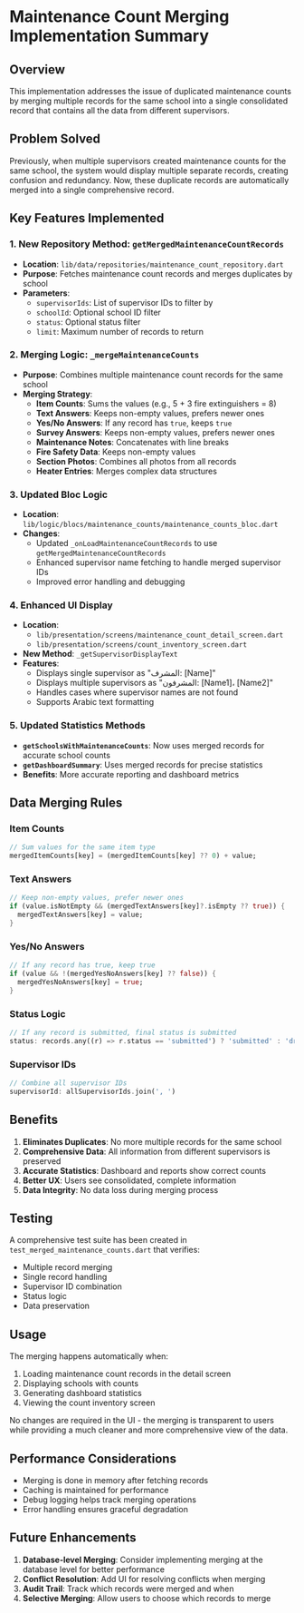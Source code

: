 # Maintenance Count Merging Implementation Summary

## Overview
This implementation addresses the issue of duplicated maintenance counts by merging multiple records for the same school into a single consolidated record that contains all the data from different supervisors.

## Problem Solved
Previously, when multiple supervisors created maintenance counts for the same school, the system would display multiple separate records, creating confusion and redundancy. Now, these duplicate records are automatically merged into a single comprehensive record.

## Key Features Implemented

### 1. New Repository Method: `getMergedMaintenanceCountRecords`
- **Location**: `lib/data/repositories/maintenance_count_repository.dart`
- **Purpose**: Fetches maintenance count records and merges duplicates by school
- **Parameters**: 
  - `supervisorIds`: List of supervisor IDs to filter by
  - `schoolId`: Optional school ID filter
  - `status`: Optional status filter
  - `limit`: Maximum number of records to return

### 2. Merging Logic: `_mergeMaintenanceCounts`
- **Purpose**: Combines multiple maintenance count records for the same school
- **Merging Strategy**:
  - **Item Counts**: Sums the values (e.g., 5 + 3 fire extinguishers = 8)
  - **Text Answers**: Keeps non-empty values, prefers newer ones
  - **Yes/No Answers**: If any record has `true`, keeps `true`
  - **Survey Answers**: Keeps non-empty values, prefers newer ones
  - **Maintenance Notes**: Concatenates with line breaks
  - **Fire Safety Data**: Keeps non-empty values
  - **Section Photos**: Combines all photos from all records
  - **Heater Entries**: Merges complex data structures

### 3. Updated Bloc Logic
- **Location**: `lib/logic/blocs/maintenance_counts/maintenance_counts_bloc.dart`
- **Changes**: 
  - Updated `_onLoadMaintenanceCountRecords` to use `getMergedMaintenanceCountRecords`
  - Enhanced supervisor name fetching to handle merged supervisor IDs
  - Improved error handling and debugging

### 4. Enhanced UI Display
- **Location**: 
  - `lib/presentation/screens/maintenance_count_detail_screen.dart`
  - `lib/presentation/screens/count_inventory_screen.dart`
- **New Method**: `_getSupervisorDisplayText`
- **Features**:
  - Displays single supervisor as "المشرف: [Name]"
  - Displays multiple supervisors as "المشرفون: [Name1]، [Name2]"
  - Handles cases where supervisor names are not found
  - Supports Arabic text formatting

### 5. Updated Statistics Methods
- **`getSchoolsWithMaintenanceCounts`**: Now uses merged records for accurate school counts
- **`getDashboardSummary`**: Uses merged records for precise statistics
- **Benefits**: More accurate reporting and dashboard metrics

## Data Merging Rules

### Item Counts
```dart
// Sum values for the same item type
mergedItemCounts[key] = (mergedItemCounts[key] ?? 0) + value;
```

### Text Answers
```dart
// Keep non-empty values, prefer newer ones
if (value.isNotEmpty && (mergedTextAnswers[key]?.isEmpty ?? true)) {
  mergedTextAnswers[key] = value;
}
```

### Yes/No Answers
```dart
// If any record has true, keep true
if (value && !(mergedYesNoAnswers[key] ?? false)) {
  mergedYesNoAnswers[key] = true;
}
```

### Status Logic
```dart
// If any record is submitted, final status is submitted
status: records.any((r) => r.status == 'submitted') ? 'submitted' : 'draft'
```

### Supervisor IDs
```dart
// Combine all supervisor IDs
supervisorId: allSupervisorIds.join(', ')
```

## Benefits

1. **Eliminates Duplicates**: No more multiple records for the same school
2. **Comprehensive Data**: All information from different supervisors is preserved
3. **Accurate Statistics**: Dashboard and reports show correct counts
4. **Better UX**: Users see consolidated, complete information
5. **Data Integrity**: No data loss during merging process

## Testing

A comprehensive test suite has been created in `test_merged_maintenance_counts.dart` that verifies:
- Multiple record merging
- Single record handling
- Supervisor ID combination
- Status logic
- Data preservation

## Usage

The merging happens automatically when:
1. Loading maintenance count records in the detail screen
2. Displaying schools with counts
3. Generating dashboard statistics
4. Viewing the count inventory screen

No changes are required in the UI - the merging is transparent to users while providing a much cleaner and more comprehensive view of the data.

## Performance Considerations

- Merging is done in memory after fetching records
- Caching is maintained for performance
- Debug logging helps track merging operations
- Error handling ensures graceful degradation

## Future Enhancements

1. **Database-level Merging**: Consider implementing merging at the database level for better performance
2. **Conflict Resolution**: Add UI for resolving conflicts when merging
3. **Audit Trail**: Track which records were merged and when
4. **Selective Merging**: Allow users to choose which records to merge 